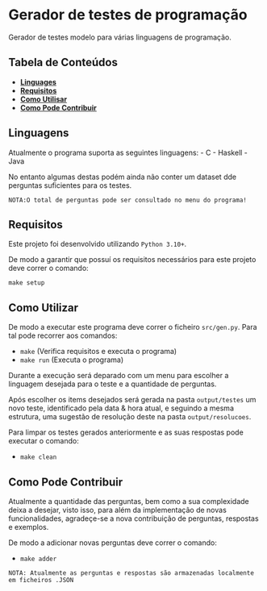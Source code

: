 # Gerador de testes de programação

Gerador de testes modelo para várias linguagens de programação.

## Tabela de Conteúdos

- **[Linguages](#Linguages)**
- **[Requisitos](#Requisitos)**
- **[Como Utilisar](#Como-Utilisar)**
- **[Como Pode Contribuir](#Como-Pode-Contribuir)**

## Linguagens

Atualmente o programa suporta as seguintes linguagens:
    - C
    - Haskell
    - Java

No entanto algumas destas podém ainda não conter um dataset dde perguntas suficientes para os testes.

`NOTA:O total de perguntas pode ser consultado no menu do programa!`

## Requisitos

Este projeto foi desenvolvido utilizando `Python 3.10+`.

De modo a garantir que possuí os requisitos necessários para este projeto deve correr o comando:

`make setup`

## Como Utilizar

De modo a executar este programa deve correr o ficheiro `src/gen.py`. Para tal pode recorrer aos comandos:
- `make` (Verifica requisitos e executa o programa)
- `make run` (Executa o programa)

Durante a execução será deparado com um menu para escolher a linguagem desejada para o teste e a quantidade de perguntas.

Após escolher os items desejados será gerada na pasta `output/testes` um novo teste, identificado pela data & hora atual, e seguindo a mesma estrutura, uma sugestão de resolução deste na pasta `output/resolucoes`.

Para limpar os testes gerados anteriormente e as suas respostas pode executar o comando:
- `make clean`

## Como Pode Contribuir

Atualmente a quantidade das perguntas, bem como a sua complexidade deixa a desejar, visto isso, para além da implementação de novas funcionalidades, agradeçe-se a nova contribuição de perguntas, respostas e exemplos.

De modo a adicionar novas perguntas deve correr o comando:

- `make adder`

`NOTA: Atualmente as perguntas e respostas são armazenadas localmente em ficheiros .JSON`